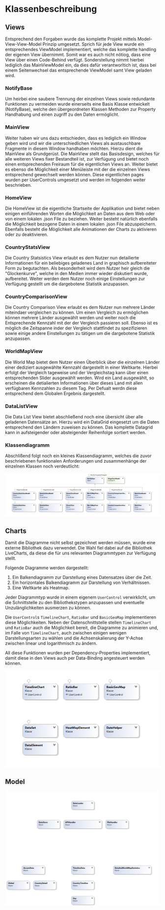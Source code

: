 # Klassenbeschreibung

## Views

Entsprechend den Forgaben wurde das komplette Projekt mittels Model-View-View-Model Prinzip umgesetzt. Sprich für jede View wurde ein entsprechendes ViewModel implementiert, welche das komplette handling der eigenen View übernimmt. Somit war es auch nicht nötiog, dass eine View über einen Code-Behind verfügt. Sonderstellung nimmt hierbei lediglich das MainViewModel ein, da dies dafür verantworltich ist, dass bei einem Seitenwechsel das entsprechende ViewModel samt View geladen wird.

### NotifyBase
Um heirbei eine saubere Trennung der einzelnen Views sowie redundante Funktionen zu vermeiden wurde einerseits eine Basis Klasse entwickelt (NotifyBase), welche den übergeordneten Klassen Methoden zur Property Handhabung und einen zugriff zu den Daten ermöglicht. 

### MainView
Weiter haben wir uns dazu entschieden, dass es lediglich ein Window geben wird und wir die unterschiedlichen Views als austauschbare Fragmente in diesem Window handhaben möchten. Hierzu dient die MainView als Grundgerüst. Die MainView stellt das Basisdesign, welches für alle weiteren Views fixer Bestandteil ist, zur Verfügung und bietet noch einen entsprechenden Freiraum für die eigentlichen Views an. Weiter bietet es ebenso die Möglichkeit einer Menüleiste mit der die einzelnen Views entsprechend gewechselt werden können. Diese eigentlichen pages wurden per UserControls umgesetzt und werden im folgenden weiter beschrieben.

### HomeView
Die HomeView ist die eigentliche Startseite der Applikation und bietet neben einigen einführenden Worten die Möglichkeit an Daten aus dem Web oder von einem lokalen .json File zu beziehen. Weiter besteht natürlich ebenfalls die Möglichkeit bezogene Daten in einem lokalen .json File abzuspeichern. Ebenfalls besteht die Möglichkeit alle Animationen der Charts zu aktivieren oder zu deaktivieren.

### CountryStatsView
Die Country Statsistics View erlaubt es dem Nutzer nun detailierte Informationen für ein beliebiges geladenes Land in graphisch aufbereiteter Form zu begutachten. Als besonderheit wird dem Nutzer heir gleich die "Glockenkurve", welche in den Medien immer wieder diskutiert wurde, aufbereitet. Weiter werden dem Nutzer noch einige Einstellungen zur Verfügung gestellt um die dargebotene Statistik anzupassen.

### CountryComparisonView
Die Country Comparison View erlaubt es dem Nutzer nun mehrere Länder miteindaer vergleichen zu können. Um einen Vergleich zu ermöglichen können mehrere Länder ausgewählt werden und weiter noch die Entsprechende Kennzahl mit der der Vergleich passieren soll. Ebenso ist es möglich die Zeitspanne inder der Vergleich stattfindet zu spezifizieren sowie einige andere Einstellungen zu tätigen um die dargebotene Statistik anzupassen.

### WorldMapView
Die World Map bietet dem Nutzer einen Überblick über die einzelnen Länder einer dediziert ausgewählte Kennzahl dargestellt in einer Weltkarte. Hierbei erfolgt der Vergleich tageweise und der Vergleichstag kann über einen entsprechenden Slider ausgewählt werden. Wird ein Land ausgewählt, so erscheinen die detialierten Informationen über dieses Land mit allen verfügbaren Kennzahlen zu diesem Tag. Per Defualt werdn diese entsprechend dem Globalen Ergebnis dargestellt.

### DataListView
Die Data List View bietet abschließend noch eine übersicht über alle geladenen Datensätze an. Hierzu wird ein DataGrid eingesetzt um die Daten entsprechend den Ländern zuweisen zu können. Das komplette Datagrid kann in aufsteigender oder absteigender Reihenfolge sortiert werden.

### Klassendiagramm
Abschlißend folgt noch ein kleines Klassendiagramm, welches die zuvor beschriebenen funktionalen Anforderungen und zusammenhänge der einzelnen Klassen noch verdeutlicht:
 
![View Struktur](ViewStructure.png)

## Charts

Damit die Diagramme nicht selbst gezeichnet werden müssen, wurde eine externe Bibliothek dazu verwendet.
Die Wahl fiel dabei auf die Bibliothek LiveCharts, da diese die für uns relevanten Diagrammtypen zur Verfügung stellt.

Folgende Diagramme werden dargestellt:

1. Ein Balkendiagramm zur Darstellung eines Datensatzes über die Zeit.
2. Ein horizontales Balkendiagramm zur Darstellung von Verhältnissen.
3. Eine Weltkarte als Heatmap.

Jeder Diagrammtyp wurde in einem eigenem `UserControl` verwirklicht, um die Schnittstelle zu den Bibliothekstypen
anzupassen und eventuelle Unzulänglichkeiten ausmerzen zu können.

Die `UserControl`s `TimelineChart`, `RatioBar` und `BasicGeoMap` implementieren diese Möglichkeiten.
Neben der Datenschnittstelle stellen `TimelineChart` und `RatioBar` auch die Möglichkeit bereit, die Diagramme zu
animieren und, im Falle von `TimelineChart`, auch zwischen einigen wenigen Darstellungsarten zu wählen und die
Achsenskalierung der Y-Achse zwischen linear und logarithmisch zu ändern.

All diese Funktionen wurden per Dependency-Properties implementiert, damit diese in den Views auch per Data-Binding
angesteuert werden können.

![View Struktur](ChartStructure.png)


## Model

![Model Struktur](ModelStructure.png)
